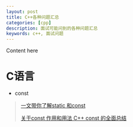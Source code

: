 ```yaml
---
layout: post
title: C++各种问题汇总
categories: [cpp]
description: 面试可能问到的各种问题汇总
keywords: c++, 面试问题
---
```


Content here

# C语言

- const

> [一文带你了解static 和const](https://zhuanlan.zhihu.com/p/141113043)
>
> [关于const 作用和用法 C++ const 的全面总结](https://blog.csdn.net/u010258235/article/details/46974175)

